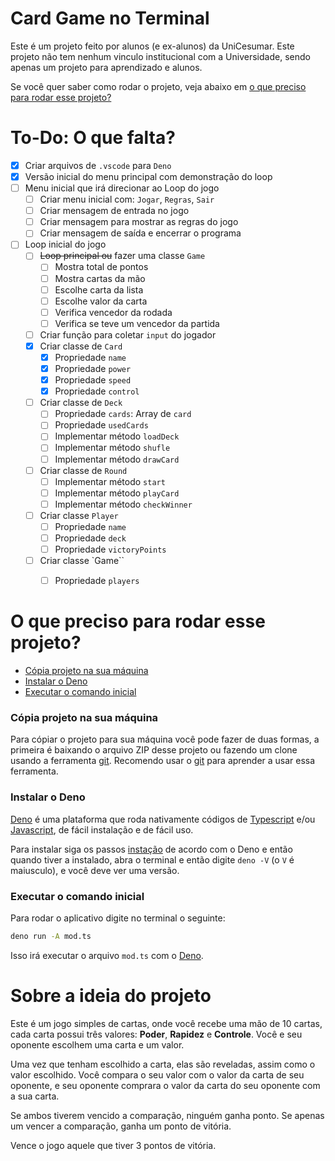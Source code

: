 # Card Game no Terminal

Este é um projeto feito por alunos (e ex-alunos) da UniCesumar. Este projeto não tem nenhum vinculo institucional com a Universidade, sendo apenas um projeto para aprendizado e alunos.

Se você quer saber como rodar o projeto, veja abaixo em [o que preciso para rodar esse projeto?](#o-que-preciso-para-rodar-esse-projeto)

# To-Do: O que falta?

- [x] Criar arquivos de `.vscode` para `Deno`
- [x] Versão inicial do menu principal com demonstração do loop
- [ ] Menu inicial que irá direcionar ao Loop do jogo
  - [ ] Criar menu inicial com: `Jogar`, `Regras`, `Sair`
  - [ ] Criar mensagem de entrada no jogo
  - [ ] Criar mensagem para mostrar as regras do jogo
  - [ ] Criar mensagem de saída e encerrar o programa
- [ ] Loop inicial do jogo
  - [ ] ~~Loop principal ou~~ fazer uma classe `Game`
    - [ ] Mostra total de pontos
    - [ ] Mostra cartas da mão
    - [ ] Escolhe carta da lista
    - [ ] Escolhe valor da carta
    - [ ] Verifica vencedor da rodada
    - [ ] Verifica se teve um vencedor da partida
  - [ ] Criar função para coletar `input` do jogador
  - [x] Criar classe de `Card`
    - [x] Propriedade `name`
    - [x] Propriedade `power`
    - [x] Propriedade `speed`
    - [x] Propriedade `control`
  - [ ] Criar classe de `Deck`
    - [ ] Propriedade `cards`: Array de `card`
    - [ ] Propriedade `usedCards`
    - [ ] Implementar método `loadDeck`
    - [ ] Implementar método `shufle`
    - [ ] Implementar método `drawCard`
  - [ ] Criar classe de `Round`
    - [ ] Implementar método `start`
    - [ ] Implementar método `playCard`
    - [ ] Implementar método `checkWinner`
  - [ ] Criar classe `Player`
    - [ ] Propriedade `name`
    - [ ] Propriedade `deck`
    - [ ] Propriedade `victoryPoints`
  - [ ] Criar classe `Game``
    - [ ] Propriedade `players`


# O que preciso para rodar esse projeto?

- [Cópia projeto na sua máquina](#Cópia-projeto-na-sua-máquina)
- [Instalar o Deno](#Instalar-o-Deno)
- [Executar o comando inicial](#Executar-o-comando-inicial)

### Cópia projeto na sua máquina

Para cópiar o projeto para sua máquina você pode fazer de duas formas, a primeira é baixando o arquivo ZIP desse projeto ou fazendo um clone usando a ferramenta [git](https://git-scm.com/). Recomendo usar o [git](https://git-scm.com/) para aprender a usar essa ferramenta.

### Instalar o Deno

[Deno](https://deno.land) é uma plataforma que roda nativamente códigos de [Typescript](https://wikipedia.org/wiki/typescript) e/ou [Javascript](https://wikipedia.org/wiki/javascript), de fácil instalação e de fácil uso.

Para instalar siga os passos [instação](https://deno.land/#installation) de acordo com o Deno e então quando tiver a instalado, abra o terminal e então digite `deno -V` (o `V` é maiusculo), e você deve ver uma versão.

### Executar o comando inicial

Para rodar o aplicativo digite no terminal o seguinte:

```sh
deno run -A mod.ts
```

Isso irá executar o arquivo `mod.ts` com o [Deno](https://deno.land).

# Sobre a ideia do projeto

Este é um jogo simples de cartas, onde você recebe uma mão de 10 cartas, cada carta possui três valores: **Poder**, **Rapidez** e **Controle**. Você e seu oponente escolhem uma carta e um valor.

Uma vez que tenham escolhido a carta, elas são reveladas, assim como o valor escolhido. Você compara o seu valor com o valor da carta de seu oponente, e seu oponente comprara o valor da carta do seu oponente com a sua carta.

Se ambos tiverem vencido a comparação, ninguém ganha ponto. Se apenas um vencer a comparação, ganha um ponto de vitória.

Vence o jogo aquele que tiver 3 pontos de vitória.
